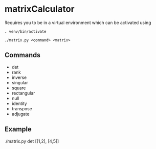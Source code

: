 # matrixCalculator
Requires you to be in a virtual environment which can be activated using
```
. venv/bin/activate
```
```
./matrix.py <command> <matrix>
```

## Commands
- det  
- rank  
- inverse  
- singular  
- square  
- rectangular  
- null  
- identity  
- transpose  
- adjugate  

## Example
./matrix.py det [[1,2], [4,5]]
